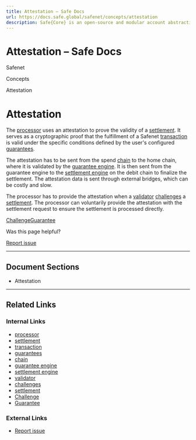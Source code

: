 ```yaml
---
title: Attestation – Safe Docs
url: https://docs.safe.global/safenet/concepts/attestation
description: Safe{Core} is an open-source and modular account abstraction stack. Learn about its features and how to use it.
---
```


# Attestation – Safe Docs

Safenet

Concepts

Attestation

# Attestation

The [processor](/safenet/core-components/processor) uses an attestation to prove the validity of a [settlement](/safenet/concepts/settlement).
It serves as a cryptographic proof that the fulfillment of a Safenet [transaction](/safenet/safenet-transaction) is valid under the specific conditions defined by the user's configured [guarantees](/safenet/concepts/guarantee).

The attestation has to be sent from the spend [chain](/safenet/chains) to the home chain, where it is validated by the [guarantee engine](/safenet/protocol/guarantee-engine).
It is then sent from the guarantee engine to the [settlement engine](/safenet/protocol/settlement-engine) on the debit chain to finalize the settlement.
The attestation data is sent through external bridges, which can be costly and slow.

The processor has to provide the attestation when a [validator](/safenet/core-components/validator) [challenges](/safenet/concepts/challenge) a [settlement](/safenet/concepts/settlement).
The processor can voluntarily provide the attestation with the settlement request to ensure the settlement is processed directly.

[Challenge](/safenet/concepts/challenge "Challenge")[Guarantee](/safenet/concepts/guarantee "Guarantee")

Was this page helpful?

[Report issue](https://github.com/safe-global/safe-docs/issues/new?assignees=&labels=nextra-feedback&projects=&template=nextra-feedback.yml&title=%5BFeedback%5D+)

---

## Document Sections

- Attestation

---

## Related Links

### Internal Links

- [processor](https://docs.safe.global/safenet/core-components/processor)
- [settlement](https://docs.safe.global/safenet/concepts/settlement)
- [transaction](https://docs.safe.global/safenet/safenet-transaction)
- [guarantees](https://docs.safe.global/safenet/concepts/guarantee)
- [chain](https://docs.safe.global/safenet/chains)
- [guarantee engine](https://docs.safe.global/safenet/protocol/guarantee-engine)
- [settlement engine](https://docs.safe.global/safenet/protocol/settlement-engine)
- [validator](https://docs.safe.global/safenet/core-components/validator)
- [challenges](https://docs.safe.global/safenet/concepts/challenge)
- [settlement](https://docs.safe.global/safenet/concepts/settlement)
- [Challenge](https://docs.safe.global/safenet/concepts/challenge)
- [Guarantee](https://docs.safe.global/safenet/concepts/guarantee)

### External Links

- [Report issue](https://github.com/safe-global/safe-docs/issues/new?assignees=&labels=nextra-feedback&projects=&template=nextra-feedback.yml&title=%5BFeedback%5D+)
